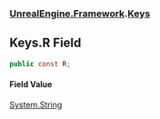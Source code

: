 ### [UnrealEngine.Framework](./UnrealEngine-Framework.md 'UnrealEngine.Framework').[Keys](./Keys.md 'UnrealEngine.Framework.Keys')
## Keys.R Field
  
```csharp
public const R;
```
#### Field Value
[System.String](https://docs.microsoft.com/en-us/dotnet/api/System.String 'System.String')  
